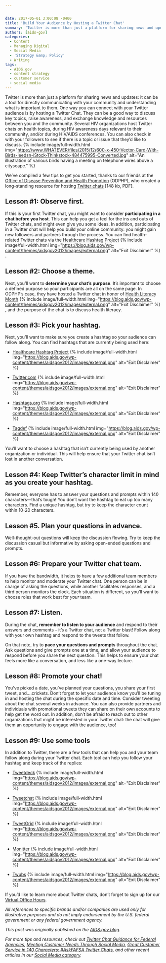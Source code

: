 ```yaml
---


date: 2017-05-01 3:00:08 -0400
title: 'Build Your Audience by Hosting a Twitter Chat'
summary: 'Twitter is more than just a platform for sharing news and updates\: it can be a tool for directly communicating with your community and understanding what is important to them. One way you can connect with your Twitter audience is by hosting a Twitter Chat. They can be a good way to discuss key topics,'
authors: [aids-gov]
categories:
  - Content
  - Managing Digital
  - Social Media
  - 'Strategy &amp; Policy'
  - Writing
tags:
  - AIDS.gov
  - content strategy
  - customer service
  - social media
---
```


Twitter is more than just a platform for sharing news and updates: it can be a tool for directly communicating with your community and understanding what is important to them. One way you can connect with your Twitter audience is by hosting a Twitter Chat. They can be a good way to discuss key topics, raise awareness, and exchange knowledge and resources between you and the community. Several HIV organizations host Twitter chats on health topics, during HIV awareness days relevant to their community, and/or during HIV/AIDS conferences. You can also check in with your followers to see if there is a topic or issue that they’d like to discuss. 
{% include image/full-width.html img="https://www.WHATEVER/files/2015/12/600-x-450-Vector-Card-With-Birds-leedsn-iStock-Thinkstock-484475995-Converted.jpg" alt="An illustration of various birds having a meeting on telephone wires above a cityscape." %} 

We’ve compiled a few tips to get you started, thanks to our friends at the [Office of Disease Prevention and Health Promotion](https://www.health.gov/) (ODPHP), who created a long-standing resource for hosting [Twitter chats](https://www.health.gov/healthliteracyonline/2010/Twitter_Chat_Guide.pdf) [148 kb, PDF].

## Lesson #1: Observe first.

If this is your first Twitter chat, you might want to consider **participating in a chat before you host**. This can help you get a feel for the ins and outs of Twitter chats, and might even give you some ideas. In addition, participating in a Twitter chat will help you build your online community: you might gain new followers and partners through the process. You can find health-related Twitter chats via the [Healthcare Hashtag Project](https://www.symplur.com/healthcare-hashtags/) {% include image/full-width.html img="https://blog.aids.gov/wp-content/themes/aidsgov2012/images/external.png" alt="Exit Disclaimer" %}
.

## Lesson #2: Choose a theme.

Next, you’ll want to **determine your chat’s purpose**. It’s important to choose a defined purpose so your participants are all on the same page. In ODPHP’s case, they have hosted a Twitter chat in honor of [Health Literacy Month](http://www.healthliteracymonth.org/) {% include image/full-width.html img="https://blog.aids.gov/wp-content/themes/aidsgov2012/images/external.png" alt="Exit Disclaimer" %}
, and the purpose of the chat is to discuss health literacy.

## Lesson #3: Pick your hashtag.

Next, you’ll want to make sure you create a hashtag so your audience can follow along. You can find hashtags that are currently being used here:

  * [Healthcare Hashtag Project](https://www.symplur.com/healthcare-hashtags/) {% include image/full-width.html img="https://blog.aids.gov/wp-content/themes/aidsgov2012/images/external.png" alt="Exit Disclaimer" %}

  * [Twitter.com](https://twitter.com/) {% include image/full-width.html img="https://blog.aids.gov/wp-content/themes/aidsgov2012/images/external.png" alt="Exit Disclaimer" %}

  * [Hashtags.org](https://www.hashtags.org/) {% include image/full-width.html img="https://blog.aids.gov/wp-content/themes/aidsgov2012/images/external.png" alt="Exit Disclaimer" %}

  * [Tagdef](https://tagdef.com/) {% include image/full-width.html img="https://blog.aids.gov/wp-content/themes/aidsgov2012/images/external.png" alt="Exit Disclaimer" %}


You’ll want to choose a hashtag that isn’t currently being used by another organization or individual. This will help ensure that your Twitter chat isn’t lost in another conversation.

## Lesson #4: Keep Twitter’s character limit in mind as you create your hashtag.

Remember, everyone has to answer your questions and prompts within 140 characters—that’s tough! You don’t want the hashtag to eat up too many characters. Find a unique hashtag, but try to keep the character count within 10-20 characters.

## Lesson #5. Plan your questions in advance.

Well-thought-out questions will keep the discussion flowing. Try to keep the discussion casual but informative by asking open-ended questions and prompts.

## Lesson #6: Prepare your Twitter chat team.

If you have the bandwidth, it helps to have a few additional team members to help monitor and moderate your Twitter chat. One person can be in charge of asking the questions, while another facilitates responses, and a third person monitors the clock. Each situation is different, so you’ll want to choose roles that work best for _your_ team.

## Lesson #7: Listen.

During the chat, **remember to listen to your audience** and respond to their answers and comments – it’s a Twitter chat, not a Twitter blast! Follow along with your own hashtag and respond to the tweets that follow.

On that note, try to **pace your questions and prompts** throughout the chat. Ask questions and give prompts one at a time, and allow your audience to respond before you share the next question. This helps to ensure your chat feels more like a conversation, and less like a one-way lecture.

## Lesson #8: Promote your chat!

You’ve picked a date, you’ve planned your questions, you share your first tweet, and….crickets. Don’t forget to let your audience know you’ll be tuning in and hosting the chat during the specific date and time. Consider tweeting about the chat several weeks in advance. You can also provide partners and individuals with promotional tweets they can share on their own accounts to help get the word out. In addition, don’t be afraid to reach out to other organizations that might be interested in your Twitter chat: the chat will give them an opportunity to engage with the audience, too!

## Lesson #9: Use some tools

In addition to Twitter, there are a few tools that can help you and your team follow along during your Twitter chat. Each tool can help you follow your hashtag and keep track of the replies:

  * [Tweetdeck](https://tweetdeck.twitter.com/) {% include image/full-width.html img="https://blog.aids.gov/wp-content/themes/aidsgov2012/images/external.png" alt="Exit Disclaimer" %}

  * [Tweetchat](http://www.tweetchat.com/) {% include image/full-width.html img="https://blog.aids.gov/wp-content/themes/aidsgov2012/images/external.png" alt="Exit Disclaimer" %}

  * [TweetGrid](http://www.tweetgrid.com/) {% include image/full-width.html img="https://blog.aids.gov/wp-content/themes/aidsgov2012/images/external.png" alt="Exit Disclaimer" %}

  * [Monitter](http://www.monitter.com/) {% include image/full-width.html img="https://blog.aids.gov/wp-content/themes/aidsgov2012/images/external.png" alt="Exit Disclaimer" %}

  * [Twubs](http://twubs.com/) {% include image/full-width.html img="https://blog.aids.gov/wp-content/themes/aidsgov2012/images/external.png" alt="Exit Disclaimer" %}


If you’d like to learn more about Twitter chats, don’t forget to sign up for our [Virtual Office Hours](https://www.aids.gov/using-new-media/tools/office-hours/).

_All references to specific brands and/or companies are used only for illustrative purposes and do not imply endorsement by the U.S. federal government or any federal government agency._

_This post was originally published on the [AIDS.gov blog](https://blog.aids.gov/)._

_For more tips and resources, check out [Twitter Chat Guidance for Federal Agencies](https://www.WHATEVER/2013/10/16/twitter-chats-for-federal-agencies/), [Meeting Customer Needs Through Social Media](https://www.WHATEVER/2015/04/24/meeting-customer-needs-through-social-media/), [Great Customer Service in 140 Characters: #AskFAFSA Twitter Chats](https://www.WHATEVER/2015/01/05/great-customer-service-in-140-characters-askfafsa-twitter-chats/), and other recent articles in our [Social Media category](https://www.WHATEVER/category/socialmedia/)._